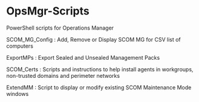 # OpsMgr-Scripts
PowerShell scripts for Operations Manager

SCOM_MG_Config : Add, Remove or Display SCOM MG for CSV list of computers

ExportMPs : Export Sealed and Unsealed Management Packs

SCOM_Certs : Scripts and instructions to help install agents in workgroups, non-trusted domains and perimeter networks

ExtendMM : Script to display or modify existing SCOM Maintenance Mode windows